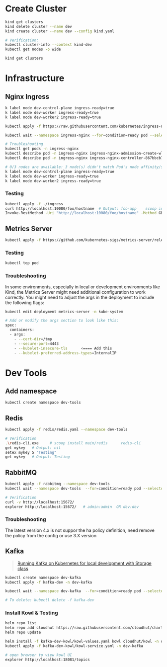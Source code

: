 # Create Cluster

```bash
kind get clusters
kind delete cluster --name dev
kind create cluster --name dev --config kind.yaml

# Verification:
kubectl cluster-info --context kind-dev
kubectl get nodes -o wide

kind get clusters
```

# Infrastructure

## Nginx Ingress

```bash
k label node dev-control-plane ingress-ready=true
k label node dev-worker ingress-ready=true
k label node dev-worker2 ingress-ready=true

kubectl apply -f https://raw.githubusercontent.com/kubernetes/ingress-nginx/main/deploy/static/provider/kind/deploy.yaml

kubectl wait --namespace ingress-nginx --for=condition=ready pod --selector=app.kubernetes.io/component=controller --timeout=90s

# Troubleshooting
kubectl get pods -n ingress-nginx
kubectl describe pod -n ingress-nginx ingress-nginx-admission-create-wl6c2
kubectl describe pod -n ingress-nginx ingress-nginx-controller-867bbcb78-ch797

# 0/3 nodes are available: 3 node(s) didn't match Pod's node affinity/selector
k label node dev-control-plane ingress-ready=true
k label node dev-worker ingress-ready=true
k label node dev-worker2 ingress-ready=true
```

### Testing

```bash
kubectl apply -f ./ingress
curl http://localhost:10080/foo/hostname  # Output: foo-app    scoop install curl
Invoke-RestMethod -Uri "http://localhost:10080/foo/hostname" -Method GET
```

## Metrics Server 

```bash
kubectl apply -f https://github.com/kubernetes-sigs/metrics-server/releases/latest/download/components.yaml

```

### Testing

```bash
kubectl top pod
```

### Troubleshooting

In some environments, especially in local or development environments like Kind, the Metrics Server might need additional configuration to work correctly. You might need to adjust the args in the deployment to include the following flags:
```bash
kubectl edit deployment metrics-server -n kube-system

# Add or modify the args section to look like this:
spec:
  containers:
  - args:
    - --cert-dir=/tmp
    - --secure-port=4443
    - --kubelet-insecure-tls      <==== Add this
    - --kubelet-preferred-address-types=InternalIP
```

# Dev Tools

## Add namespace

```bash
kubectl create namespace dev-tools
```

## Redis

```bash
kubectl apply -f redis/redis.yaml --namespace dev-tools

# Verification
.\redis-cli.exe     # scoop install main/redis      redis-cli
get mykey   # Output: nil
setex mykey 5 "Testing"
get mykey   # Output: Testing
```

## RabbitMQ

```bash
kubectl apply -f rabbitmq --namespace dev-tools
kubectl wait --namespace dev-tools  --for=condition=ready pod --selector=app=rabbitmq --timeout=90s

# Verification
curl -v http://localhost:15672/
explorer http://localhost:15672/   # admin:admin  OR dev:dev
```

### Troubleshooting
The latest version 4.x is not suppor the ha policy definition, need remove the policy from the config or use 3.X version


## Kafka

> [Running Kafka on Kubernetes for local development with Storage class](https://dev.to/thegroo/running-kafka-on-kubernetes-for-local-development-with-storage-class-4oa9)

```bash
kubectl create namespace dev-kafka
kubectl apply -f kafka-dev -n dev-kafka

kubectl wait --namespace dev-kafka  --for=condition=ready pod --selector=service=kafka --timeout=90s

# To delete: kubectl delete -f kafka-dev

```

### Install Kowl & Testing

```bash
helm repo list
helm repo add cloudhut https://raw.githubusercontent.com/cloudhut/charts/master/archives
helm repo update

helm install -f kafka-dev-kowl/kowl-values.yaml kowl cloudhut/kowl -n dev-kafka
kubectl apply -f kafka-dev-kowl/kowl-service.yaml -n dev-kafka

# open browser to view kowl UI
explorer http://localhost:18081/topics
```